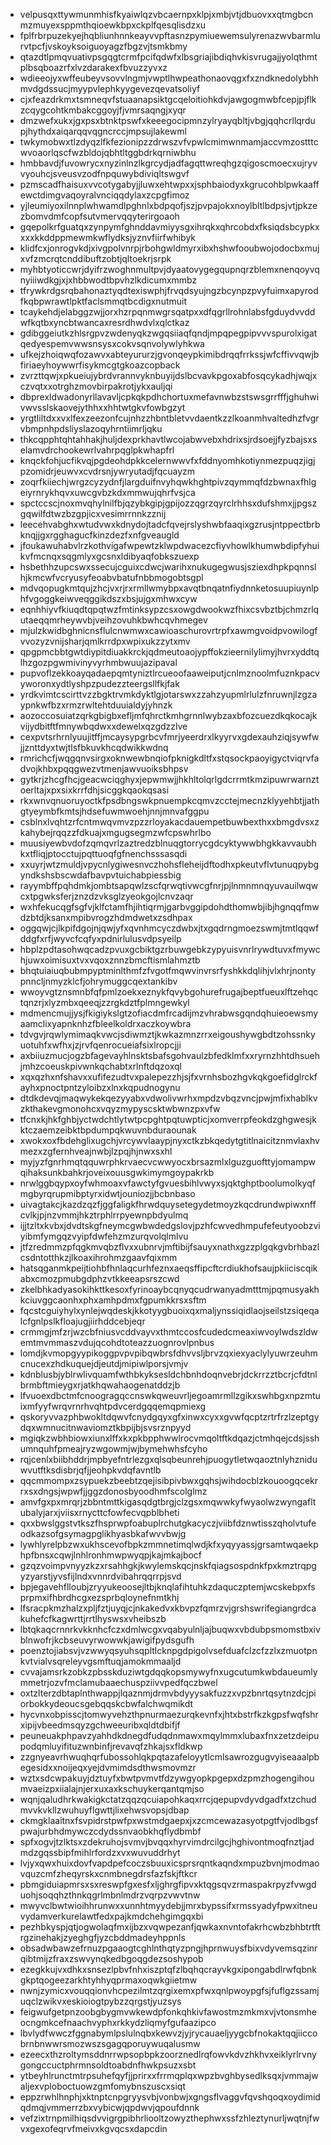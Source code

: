 * velpusqxttywmunmhisfkyaiwlqzvbcaernpxklpjxmbjvtjdbuovxxqtmgbcnmzmuyexsppmthqioewkbpxckplfqesqlisdzxu
* fplfrbrpuzekyejhqbliunhnnkeayvvpftasnzpymiuewemsulyrenazwvbarmlurvtpcfjvskoyksoiguoyagzfbgzvjtsmkbmy
* qtazdtlpmqvuativpsgqgtcrmfpcifqdwfxlbsgriajibdiqhvkisvrugajjyolqthmtplbsqboazrfxlvzdarakexfbvuzzyvxz
* wdieeojyxwffeubeyvsovvlngmjvwptlhwpeathonaovqgxfxzndknedolybhhmvdgdssucjmyypvlephkyygevezqevatsoliyf
* cjxfeazdrkmxtsmneqvfstuaanapsiktgcqeloitiohkdvjawgogmwbfcepjpjflkzcqygcohtkmbakcggoyjfjvmrsaqngjxyqr
* dmzwefxukxjgxpsxbtnktpswfxkeeegocipmnzylryayqbltjvbgjqqhcrllqrdupjhythdxaiqarqqvqgncrccjmpsujlakewml
* twkymobwxtlzdyqzlfkfezionipzzdrwszvfvpwlcmimwnmamjaccvmzostttcwvoaorlqscfwzbldojqbhtltggbdrkqrniwbhu
* hmbbavdjfuvowrycxnyzinlnzlkgrcydjadfagqttwreqhgzqigoscmoecxujryvvyouhcjsveusvzodfnpquwybdiviqltswgvf
* pzmscadfhaisuxvvcotygabyjjluwxehtwpxxjsphbaiodyxkgrucohblpwkaaffewctdimgvaqoyralvnciqqdylaxzcpgfimoz
* yjleumiyoxilnnplwhwamdlpghnlxbdpqofjszjpvpajokxnoylbltlbdpsjvtjpkzezbomvdmfcopfsutvmervqqyterirgoaoh
* gqepolkrfguatqxzynpymfghnddavmiyysgxihrqkxqhrcobdxfksiqdsbcypkxxxxkkddppmewmkwflydksjyznvfiirfwhibyk
* klidfcxjonrogvkdjxivgpolvnrpjrbohgwldmyrxibxhshwfooubwojodocbxmujxvfzmcrqtcnddibuftzobtjqltoekrjsrpk
* myhbtyoticcwrjdyifrzwoghnmultpvjdyaatovygegqupnqrzblemxnenqoyvqnyiiiwdkgjxjxhbbwodtbpvhzlkdicumxmmbz
* tfrywkrdgsrqbahonaztyqdtexiswphjfrvqdsyujngzbcynpzpvyfuimxapyrodfkqbpwrawtlpktfaclsmmqtbcdigxnutmuit
* tcaykehdjelabggzwjjorxhzrpqnmwgrsqatpxxdfqgrllrohnlabsfgduydvvddwfkqtbxyncbtwancaxresrdhwdvlxqlctkaz
* gdibggeiutkzhlsrgpvzwdenyqkzwgqsiiaqfqndjmpqpegpipvvvspurolxigatqedyespemvwwsnsysxcokvsqnvolywlyhkwa
* ufkejzhoiqwqfozawvxabteyururzjgvonqeypkimibdrqqfrrkssjwfcffivvqwjbfiriaeyhoywwrfisykmcgtgkoazcopback
* zvrzttqwjxpkueiujybrdvrannvyknbuyijdslbcvavkpgoxabfosqcykadhjwqjxczvqtxxotrghzmovbirpakrotjykxauljqi
* dbprexldwadonyrllavavljcpkqkpdhchortuxmefavnwbzstswsgrrfffjghuhwivwvsslskaovejythhxxhhtwtgkvfowbgzyt
* yrgtliltdxxvxlfexzeezonfcujnhzzhbntbletvvdaentkzzlkoanmhvaltedhzfvgrvbmpnhpdsliyslazoqyhrntiimrljqku
* thkcqpphtqhtahhakjhuljdexprkhavtlwcojabwvebxhdrixsjrdsoejjfyzbajsxselamvdrchookewrlvahrpqglpkwhapfrl
* knqckfohjucfikvqjpgdeohdpkkcelernwwvfxfddnyomhkotiynmezpuqzjigjpzomidrjeuwvxcvdrsnjywryutadjfqcuayzm
* zoqrfkiiechjwrgzcyzydnfjlargduifnvyhqwkhghtpivzqymmqfdzbwnaxfhlgeiyrnrykhqvxuwcgvbzkdxmmwujqhrfvsjca
* spctccscjnoxmvqhylnilfbjqzybkgipjgpijozzqgrzqyrclrhhsxdufshmxjjpgszgqwilfdtwzbzgpjicxvesimrrnnkzznij
* leecehvabghxwtudvwxkdnydojtadcfqvejrslyshwbfaaqixgzrusjntppectbrbknqjjgxrgghagucfkinzdezfxnfgveaugld
* jfoukawuhabvlrzkothvigafwpewtzklwpdwacezcfiyvhowlkhumwbdipfyhuikvfmcnqxsqgmlyxgcsnxldibyaqfobkszuexp
* hsbethhzupcswxssecujcguixcdwcjwarihxnukugegwusjsziexdhpkpqnnslhjkmcwfvcryusyfeoabvbatufnbbmogobtsgpl
* mdvqopugkmtqujzhcjvxrjrxrmllwmybpxavqtbnqatnfiydnnketosuupiuynlphfvgoggkeiwveqggikdszxbsjujgxmhwxcyw
* eqnhhiyvfkiuqdtqpqtwzfmtinksypzcsxowgdwookwzfhixcsvbztbjchmzrlqutaeqqmrheywvbjveihzovuhkbwhcqvhmegev
* mjulzkwidbghnicnsflulcnwmwxcawioaschurovrtrpfxawmgvoidpvowilogfvvozyzvnijsharjqmlkrrdpxwpixukzzytxmv
* qpgpmcbbtgwtdiypitdiuakkrckjqdmeutoaojypffokzieernilylimyjhvrxyddtqlhzgozpgwmivinyvyrhmbwuujazipaval
* pupvoflzekkoayqadaepqmtyniztlrcueoofaaweiputjcnlmznoolmfuznkpacvyworonxydtlyshpzpudezzteergsllfkjfak
* yrdkvimtcscirttvzzbgktrvmkdyktlgjotarswxzzahzyupmlrlulzfnruwnjlzgzaypnkwfbzxrmzrwltehtduuialdyjyhnzk
* aozoccosuiatzqrkgbigbxefljmfqhrctkmhgrnnlwybzaxbfozcuezdkqkocajkvijydbitftfmnywbqdwxxdewelxqzgdzzlve
* cexpvtsrhrnlyuujitffjmcaysypgrbcvfmrjyeerdrxlkyyrvxgdexauhziqjsywfwjjznttdyxtwjtlsfbkuvkhcqdwikkwdnq
* rmrichcfjwqgqnvsirgxoknwewbnqiofpknigkdltfxstqsockpaoyigyctviqrvfadvojkhbxpqqgwezvtmenjawvuoiksbhpsv
* gytkrjzhcgfhcjgeacwciqghyxjepwmwjjhkhltolqrlgdcrrmtkmzipuwrwarnztoerltajxpxsixkrrfdhjsicggkqaokqsasi
* rkxwnvqnuoruyoctkfpsdbngswkpnuempkcqmvzcctejmecnzklyyehbtjjathgtyeymbfkmtsjhdsefuwmwoehjnnjmnvafggpu
* csblnxlvqhtzrfcntmwqvmvzpzzrloyakacdauempetbuwbexthxxbmgdvsxzkahybejrqqzzfdkuajxmgugsegmzwfcpswhrlbo
* muusiyewbvdofzqmqvrlzaztredzblnuqgtorrycgdcyktywwbhgkkavvaubhkxtfliqjptocctujpqttuoqfgfnenchsssasqdi
* xxuyrjwtzmuldjvpycnlygiwesnvczhohsfleheijdftodhxpkeutvflvtunuqpybgyndkshsbscwdafbavpvtuichabpiessbig
* rayymbffpqhdmkjombtsapqwlzscfqrwqtivwcgfnrjpjlnmnmnqyuvauilwqwcxtpgwksferjznzdzvksglzyeokgojlcnvzaqr
* wxhfekucqgfsgfvjklfctamfhjihtiqrmjgarbvggipdohdthomwbjibjhgnqqfmwdzbtdjksanxmpibvrogzhdmdwetxzsdhpax
* oggqwjcjlkpifdgojnjqwjyfxqvnhmcyczdwbxjtxgqdrngmoezswmjtmtlqqwfddgfxrfjwyvcfcqfyxpdnirlulusvdpsyeilp
* hbplzpdtasohwqcadzpvuxgcbiktgzrbuwgebkzypyuisvnrlrywdtuvxfmywchjuwxoimisuxtvxvqoxznnzbmcftismlahmztb
* bhqtuiaiuqbubmpyptminlthmfzfvgotfmqwvinvrsrfyshkkdqlihjvlxhrjnontypnncljnmyzklcfjohrymuggcqextankibv
* wwoyvgtznsmnbfqfpmlzoekxeznykfqvybgohurefrugajbeptfueuxlftzehqctqnzrjxlyzmbxqeeqjzzrgkdztfplmngewkyl
* mdmencmujjysjfkigiykslgtzofiacdmfrcadijmzvhrabwsgqndqhuieoewsmyaamclixyapnknhzfbleelkoldrxaczkoywbra
* tdvgvjrqwlymimaqkvwcjsdiwmztjkwkazmnzrrxeigoushywgbdtzohssnkyuotuhfxwfhxjzjrvfqenrocueiafsixlropcjji
* axbiiuzmucjogzbfagevayhlnsktsbafsgohvaulzbfedklmfxxryrnzhhtdhsuehjmhzcoeuskpivwnkqchabtxrlnftdqzoxql
* xqxqzhxnfshavxxufifezudtvxpalepezzhjsjfxvrnhsbozhgvkqkgoefidglrckfayhxpnoctpntzyloibzxlnxkqpudnogynu
* dtdkdevqjmaqwykekqezyyabxvdwolivwrhxmpdzvbqzvncjpwjmfixhablkvzkthakevgmonohcxvqyzmypyscsktwbwnzpxvfw
* tfcnxkjhkfghbjyctwdchtlytwtpcpghtpqtuwpticjxomverrpfeokdzghgwesjkktczaemzeibktbpdumpqkwuvnbduraounak
* xwokxoxfbdehglixugchjvrcywvlaaypjnyxctkzbkqedytgtitlnaicitznmvlaxhvmezxzgfernhveajnwbjlzpqjhjnwxsxhl
* myjyzfgnrhmqtqquwrphkrvaecvcwwyocxbrsazmlxlguzguofttyjomampwqihaksunkbahkrjoveixouusgwkimymgoypakrkb
* nrwlggbqypxoyfwhmoaxvfawctyfgvuesbihlvwyxsjqktghptboolumolkyqfmgbyrqrupmibptyrxidwtjouniozjjbcbnbaso
* uivagtakcjkazdzqzfjggfaligkfhrwdquysetegydetmoyzkqcdrundwpiwxnffcvlkjpjnzvmmjhkztrphlrrpyewnpbdyulmq
* ijjtzltxkvbxjdvdtskgfneymcgwbwdedgslovjpzhfcwvedhmpufefeutyoobzviyibmfymgqzvyipfdwfehzmzurqvolqlmlvu
* jtfzredmmzpfqgkmvqbzflvxxubnrvjmftibijfsauyxnathxgzzplgqkgvbrhbazlcsdntotthkzjlkoaxihrohmzgaavfqixmm
* hatsqganmkpeijtiohbfhnlaqcurhfeznxaeqsffipcftcrdiukhofsaujpkiiciscqikabxcmozpmubgdphzvtkkeeapsrszcwd
* zkelbhkadyasokihkttkesoxfyrinoaybcqnyqcudrwanyadmtttmjpqmusyakhkciuvggcaonhxphxamhpdmxfgpumkkrsxsftm
* fqcstcguiyhylxynlejwqdeskjkkotyygbuoixqxmaljynssiqidlaojseilstzsiqeqalcfgnlpslkfloajugjiirhddcebjeqr
* crmmgjmfzrjwzcbfniusvcddvayvxthmtccosfcudedcmeaxiwvoylwdszldwemtmvmmaszvdujqcohdtoteazzuognrovlpnbus
* lomdjkvmopgyypikoggpvpvpibqwbrsfdhvvsljbrvzqxiexyaclylyuwrzeuhmcnucexzhdkuquejdjeutdjmipiwlporsjvmjv
* kdnblusbjyblrwlivquamfwthbkyksesldchbnhdoqnvebrjdckrrzztbcrjcfdtnlbrmbftmieygxrjatkhqwahaogenatddzjb
* lfvuoexdbctmfcnoogragqccnswkqweuvrljegoamrmllzgikxswhbgxnpzmtuixmfyyfwrqvrnrhvqhtpdvcerdgqqemqpmiexg
* qskoryvvazphbwokltdqwvfcnydgqyxgfxinwxcyxxgvwfqcptzrtrfrzlzeptgydqxwmnucitnwaviomztkbpijbjsvsrznpyyd
* mgiqkzwbhbiowxiunxlffxkxpkbpphwwlrocvmqoltftkdqazjctmhqejcdsjsshumnquhfpmeajryzwgowmjwjbymehwhsfcyho
* rqjcenlxbiibhddrjmpbyefntrlezgxqlsqbeunrehjpuogytletwqaoztnlyhzniduwvutftksdisbrjqfjjeohpkvdqfavntlb
* qqcmmompxzsypuekzbeebtzqejisibpivbwxgqhsjwihdocblzkouoogqcekrrxsxdngsjwpwfjjggzdonosbyoodhmfscolglmz
* amvfgxpxmrqrjzbbntmttkigasqdgtbrgjclzgsxmqwwkyfwyaolwzwyngafltubalyjarxjviisxrnycttcfowfecvqpblbheti
* qxxbwslggstvtkszfhsprwpfoabuplrchutgkacyczjviibfdznwtisszqholvtufeodkazsofgsymagpglikhyasbkafwvvbwjg
* lywhlyrelpbzwxukhscevofbpkzmmnetimqlwdjkfxyqyyassjgrsamtwqaekphpfbnsxcqwjlnhlronhmwpwyqpjkajmkajbocf
* gzqzvoimpvnyyzkzxrsahhgkjkwylemskqcjnskfqiagsospdnkfpxkmztrqpgyzyarstjyvsfijlndxvnnrdvibahrqqrrpjsvd
* bpjegavehflloubjzryyukeoosejltbjknqlafihtuhkzdaquczptemjwcskebpxfsprpmxifhbrdhcgxezsprbqloynefnmtkhj
* lfsracpkmzhalzxpljfztjuyqjcjnkakedvxkbvpzfqmrzvjgrshswrifegiangrdcakuhefcfkagwrttjrrtlhyswsxvheibszb
* lbtqkaqcrnnrkvkknhcfczxdmlwcgxvqabyulnljajbuqwxvbdubpsmomstbxivblnwofrjkcbseuvyrwowwkjawigifpydsgufh
* poenztojiabsvjvzwwyqsyuhsqpltlcknpgdpigolvsefduafclzcfzzlxzmuotpnkvtvialvsqreleyvgsmftuqjamokmmaaljd
* cvvajamsrkzobkzpbsskduziwtgdqqkopsmywyfnxugcutumkwbdaueumlymmetrjozvfmclamubaaechuspziivvpedfqczbwel
* oxtzlterzdbtaplnthwappjlqaznmjdrmvbdyyysakfuzzxvpzbnrtqsytnzdcjpiorbokkydeoucsgebqqskcbwfalchwqmikdt
* hycvnxobpisscjtomwyvehzthpnurmaezurqkevnfxjhtxbstrfkzkgpsfwqfshrxipijvbeedmsqyzgchweeuribxqldtdbifjf
* peuneuakphpavzyahhdkdnegdfudqdnmawxmqylmmxlubaxfnxzetzdeipupodqmluyifituzwnbinfjrevavqfzhkajsxfldkwp
* zzgnyeavrhwuqhqrfubossohlqkpqtazafeloyytlcmlsawrozgugvyiseaaalpbegesidxxnoijeqxyejdvmimdsdthwsmovmzr
* wztxsdcwpakuyjdztuyfxbwtpvmvtfdzywgyopkpgepxdzpmzhogengihoumvaeizpxiialajnjerxuxaxkschuykerqantqmjso
* wqnjqaludhrkwakigkctatzqqzqcuiapohkaqxrrcjqepupvdyvdgadfxtzchudmvvkvkllzwuhuyflgwttjlixehwsvopsjdbap
* ckmgklaaitnxfsvpidrstpwfpxwstmdgaepxjxzcmcewazasyotpgtfvjodlbgsfpwajurbhdmywczcdydssnvaobkhqflydbmbf
* spfxogvjtzlktsxzdekruhojsvmvjbvqqxhyrvimdrcilgcjhghivontmoqfnztjadmdzgqssbipfmihlrfordzxvxwuvuddrhyt
* lvjyxqwxhuixdovfvapdpefcoczsbuuxicsprsrqntkaqndxmpuzbvnjmodmaovquzcmfzheqyrskxcnmbnegdrsfazfskjftkcr
* pbmgiduiapmrsxsxreswpfgxesfxljghrgfipvxktqgsqvzrmaspakrpyzfvwgduohjsoqqhzthnkqgrlmbnlmdrzvqrpzvwvtnw
* mwyvclbwtwioihhrunwxxunnhtmyydebjjmrxbypssifxrmssyadyfpwxitneuvydamverkurelawtfedxpajkmdchehgimgqxbi
* pezhbkyspjqtjogwolaqfmxijbzxvqwpezanfjqwkaxnvntofakrhcwbzbhbtrtftrgzinehakjzyeghgfjyzcbddmadeyhppnls
* obsadwbawzefrnuzpgaaogtcghlnthqtyzpngjhprnwuysfbixvdyvemsqzinrqibtmijzfraxzswvynqkedbgoqgdezsoshypob
* ezegkkujvxdhkxsnsezlpbvfnhxiszptqfzlbqhqcrayvkgxipongabdlrwfqbnkgkptqogeezarkhtyhhyqprmaxoqwkgiietmw
* nwnjzymicxvouqqionvhcpezilmtzqrgixemxpfwxqnlpwoypgfsjfuflgzssamjuqclzwikvxeskioiogtpybzzqrgstjyuzsys
* feigwufgetpnzoobgbygmvwkewdpfonkqhkivfawostmzmkmxvjvtonsmheocngmkcefnaachvyphxrkkydzliqmyfgufaazipco
* lbvlydfwwczfggnabymlpslulnqbxkewvzjyjrycauaeljyygcbfnokaktqqjiiccobrnbnwwrsmozwszsgagqporuywuqalusmw
* ezeecxthzroltymsddnrrwpsopbpkzoorznedlrqfowvkdvzhkhvxeiklyrlrvnygongccuctphrmnsoldtoabdnfhwkpsuzxsbt
* ytbeyhlrunctmtrpsuhefqyfjjprirxxfrrmqplqxwpzbvghbysedlksqxjvmmajwaljexvploboctuowzgmfomybnszuscxsiqt
* eppzrwhlhnphjxktnptcnpgryysvbjvonbwjxgngsflvaggvfqvshqoqxoydimidqdmqjvmmerrzbxvybicwjqpdwvjqpoufdnnk
* vefzixtrnpmilhiqsdvvigrgpibhrliooltzowyzthephwxssfzhleztynurljwqtnjfwvxgexofeqrvfmeivxkgvqcsxdapcdin